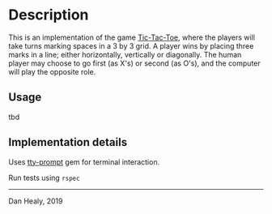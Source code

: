 # Description

  This is an implementation of the game [Tic-Tac-Toe](https://en.wikipedia.org/wiki/Tic-tac-toe), where the players will take turns marking spaces in a 3 by 3 grid.  A player wins by placing three marks in a line; either horizontally, vertically or diagonally.  The human player may choose to go first (as X's) or second (as O's), and the computer will play the opposite role.


## Usage

tbd


## Implementation details

Uses [tty-prompt](https://github.com/piotrmurach/tty-prompt) gem for terminal interaction.

Run tests using `rspec`

***

Dan Healy, 2019
